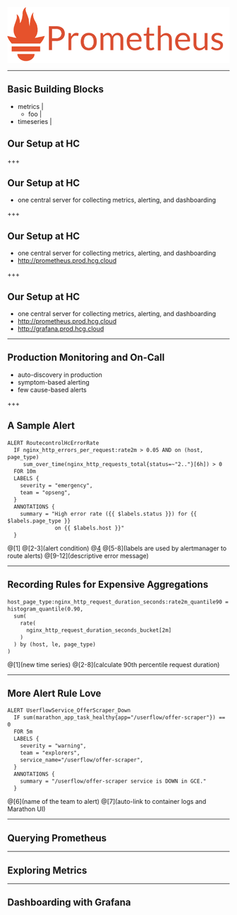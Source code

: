 ![logo](assets/prometheus.png)

---

## Basic Building Blocks

- metrics |
  - foo |
- timeseries |

## Our Setup at HC

+++

## Our Setup at HC

- one central server for collecting metrics, alerting, and dashboarding

+++

## Our Setup at HC

- one central server for collecting metrics, alerting, and dashboarding
- http://prometheus.prod.hcg.cloud

+++

## Our Setup at HC

- one central server for collecting metrics, alerting, and dashboarding
- http://prometheus.prod.hcg.cloud
- http://grafana.prod.hcg.cloud

---

## Production Monitoring and On-Call

- auto-discovery in production
- symptom-based alerting
- few cause-based alerts

+++

## A Sample Alert

```
ALERT RoutecontrolHcErrorRate
  IF nginx_http_errors_per_request:rate2m > 0.05 AND on (host, page_type)
     sum_over_time(nginx_http_requests_total{status=~"2.."}[6h]) > 0
  FOR 10m
  LABELS {
    severity = "emergency",
    team = "opseng",
  }
  ANNOTATIONS {
    summary = "High error rate ({{ $labels.status }}) for {{ $labels.page_type }}
               on {{ $labels.host }}"
  }
```
@[1]
@[2-3](alert condition)
@[4](duration)
@[5-8](labels are used by alertmanager to route alerts)
@[9-12](descriptive error message)

---

## Recording Rules for Expensive Aggregations

```
host_page_type:nginx_http_request_duration_seconds:rate2m_quantile90 =
histogram_quantile(0.90,
  sum(
    rate(
      nginx_http_request_duration_seconds_bucket[2m]
    )
  ) by (host, le, page_type)
)

```
@[1](new time series)
@[2-8](calculate 90th percentile request duration)

---

## More Alert Rule Love

```
ALERT UserflowService_OfferScraper_Down
  IF sum(marathon_app_task_healthy{app="/userflow/offer-scraper"}) == 0
  FOR 5m
  LABELS {
    severity = "warning",
    team = "explorers",
    service_name="/userflow/offer-scraper",
  }
  ANNOTATIONS {
    summary = "/userflow/offer-scraper service is DOWN in GCE."
  }
```
@[6](name of the team to alert)
@[7](auto-link to container logs and Marathon UI)

---

## Querying Prometheus

---

## Exploring Metrics

---

## Dashboarding with Grafana
